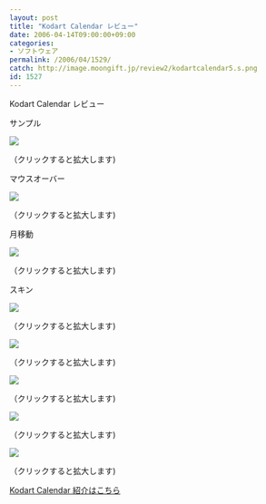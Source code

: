 ```yaml
---
layout: post
title: "Kodart Calendar レビュー"
date: 2006-04-14T09:00:00+09:00
categories:
- ソフトウェア
permalink: /2006/04/1529/
catch: http://image.moongift.jp/review2/kodartcalendar5.s.png
id: 1527
---
```

Kodart Calendar レビュー  
<!--more-->

サンプル

  

[![](http://image.moongift.jp/review2/kodartcalendar1.s.png)](http://image.moongift.jp/review2/kodartcalendar1.png)  
  
（クリックすると拡大します)

  

マウスオーバー

  

[![](http://image.moongift.jp/review2/kodartcalendar2.s.png)](http://image.moongift.jp/review2/kodartcalendar2.png)  
  
（クリックすると拡大します)

  

月移動

  

[![](http://image.moongift.jp/review2/kodartcalendar3.s.png)](http://image.moongift.jp/review2/kodartcalendar3.png)  
  
（クリックすると拡大します)

  

スキン

  

[![](http://image.moongift.jp/review2/kodartcalendar4.s.png)](http://image.moongift.jp/review2/kodartcalendar4.png)  
  
（クリックすると拡大します)

  

[![](http://image.moongift.jp/review2/kodartcalendar5.s.png)](http://image.moongift.jp/review2/kodartcalendar5.png)  
  
（クリックすると拡大します)

  

[![](http://image.moongift.jp/review2/kodartcalendar6.s.png)](http://image.moongift.jp/review2/kodartcalendar6.png)  
  
（クリックすると拡大します)

  

[![](http://image.moongift.jp/review2/kodartcalendar7.s.png)](http://image.moongift.jp/review2/kodartcalendar7.png)  
  
（クリックすると拡大します)

  

[![](http://image.moongift.jp/review2/kodartcalendar8.s.png)](http://image.moongift.jp/review2/kodartcalendar8.png)  
  
（クリックすると拡大します)

  

[Kodart Calendar 紹介はこちら](http://fw.moongift.jp/intro/i-1526.html)

